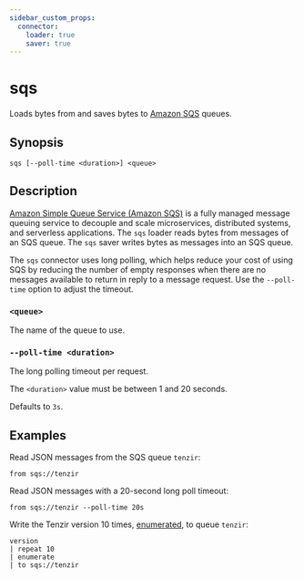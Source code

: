 ```yaml
---
sidebar_custom_props:
  connector:
    loader: true
    saver: true
---
```


# sqs

Loads bytes from and saves bytes to [Amazon SQS][sqs] queues.

[sqs]: https://docs.aws.amazon.com/sqs/

## Synopsis

```
sqs [--poll-time <duration>] <queue>
```

## Description

[Amazon Simple Queue Service (Amazon SQS)][sqs] is a fully managed message
queuing service to decouple and scale microservices, distributed systems, and
serverless applications. The `sqs` loader reads bytes from messages of an
SQS queue. The `sqs` saver writes bytes as messages into an SQS queue.

The `sqs` connector uses long polling, which helps reduce your cost of using SQS
by reducing the number of empty responses when there are no messages available
to return in reply to a message request. Use the `--poll-time` option to adjust
the timeout.

### `<queue>`

The name of the queue to use.

### `--poll-time <duration>`

The long polling timeout per request.

The `<duration>` value must be between 1 and 20 seconds.

Defaults to `3s`.

## Examples

Read JSON messages from the SQS queue `tenzir`:

```
from sqs://tenzir
```

Read JSON messages with a 20-second long poll timeout:

```
from sqs://tenzir --poll-time 20s
```

Write the Tenzir version 10 times, [enumerated](../operators/enumerate.md), to
queue `tenzir`:

```
version
| repeat 10
| enumerate
| to sqs://tenzir
```
